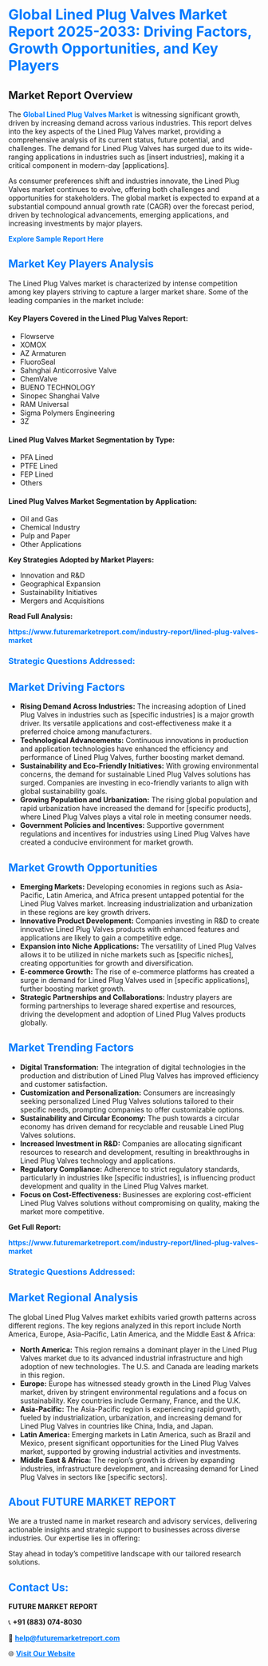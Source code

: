 <h1 style="color: #007BFF;">Global Lined Plug Valves Market Report 2025-2033: Driving Factors, Growth Opportunities, and Key Players</h1>

<section id="overview">
<h2>Market Report Overview</h2>
<p>The <a href="https://www.futuremarketreport.com/industry-report/lined-plug-valves-market" style="color: #007BFF; text-decoration: none;"><strong>Global Lined Plug Valves Market</strong></a> is witnessing significant growth, driven by increasing demand across various industries. This report delves into the key aspects of the Lined Plug Valves market, providing a comprehensive analysis of its current status, future potential, and challenges. The demand for Lined Plug Valves has surged due to its wide-ranging applications in industries such as [insert industries], making it a critical component in modern-day [applications].</p>
<p>As consumer preferences shift and industries innovate, the Lined Plug Valves market continues to evolve, offering both challenges and opportunities for stakeholders. The global market is expected to expand at a substantial compound annual growth rate (CAGR) over the forecast period, driven by technological advancements, emerging applications, and increasing investments by major players.</p>
</section>

<section id="overview">
<p><a href="https://www.futuremarketreport.com/request-sample/reportId=62742" style="color: #007BFF; text-decoration: none;"><strong>Explore Sample Report Here</strong></a></p>
</section>

<section id="key-players">
<h2 style="color: #007BFF;">Market Key Players Analysis</h2>
<p>The Lined Plug Valves market is characterized by intense competition among key players striving to capture a larger market share. Some of the leading companies in the market include:</p>
<h4>Key Players Covered in the Lined Plug Valves Report:</h4>
<ul><li>Flowserve</li><li>XOMOX</li><li>AZ Armaturen</li><li>FluoroSeal</li><li>Sahnghai Anticorrosive Valve</li><li>ChemValve</li><li>BUENO TECHNOLOGY</li><li>Sinopec Shanghai Valve</li><li>RAM Universal</li><li>Sigma Polymers Engineering</li><li>3Z</li></ul>
<h4>Lined Plug Valves Market Segmentation by Type:</h4>
<ul><li>PFA Lined</li><li>PTFE Lined</li><li>FEP Lined</li><li>Others</li></ul>

<h4>Lined Plug Valves Market Segmentation by Application:</h4>
<ul><li>Oil and Gas</li><li>Chemical Industry</li><li>Pulp and Paper</li><li>Other Applications</li></ul>
<p><strong>Key Strategies Adopted by Market Players:</strong></p>
<ul>
<li>Innovation and R&D</li>
<li>Geographical Expansion</li>
<li>Sustainability Initiatives</li>
<li>Mergers and Acquisitions</li>
</ul>
</section>

<section>
<p><strong>Read Full Analysis: </strong></p><a href="https://www.futuremarketreport.com/industry-report/lined-plug-valves-market" style="color: #007BFF; text-decoration: none;"><strong>https://www.futuremarketreport.com/industry-report/lined-plug-valves-market</strong></a>
<h3 style="color: #007BFF;">Strategic Questions Addressed:</h3>
</section>

<section id="driving-factors">
<h2 style="color: #007BFF;">Market Driving Factors</h2>
<ul>
<li><strong>Rising Demand Across Industries:</strong> The increasing adoption of Lined Plug Valves in industries such as [specific industries] is a major growth driver. Its versatile applications and cost-effectiveness make it a preferred choice among manufacturers.</li>
<li><strong>Technological Advancements:</strong> Continuous innovations in production and application technologies have enhanced the efficiency and performance of Lined Plug Valves, further boosting market demand.</li>
<li><strong>Sustainability and Eco-Friendly Initiatives:</strong> With growing environmental concerns, the demand for sustainable Lined Plug Valves solutions has surged. Companies are investing in eco-friendly variants to align with global sustainability goals.</li>
<li><strong>Growing Population and Urbanization:</strong> The rising global population and rapid urbanization have increased the demand for [specific products], where Lined Plug Valves plays a vital role in meeting consumer needs.</li>
<li><strong>Government Policies and Incentives:</strong> Supportive government regulations and incentives for industries using Lined Plug Valves have created a conducive environment for market growth.</li>
</ul>
</section>

<section id="growth-opportunities">
<h2 style="color: #007BFF;">Market Growth Opportunities</h2>
<ul>
<li><strong>Emerging Markets:</strong> Developing economies in regions such as Asia-Pacific, Latin America, and Africa present untapped potential for the Lined Plug Valves market. Increasing industrialization and urbanization in these regions are key growth drivers.</li>
<li><strong>Innovative Product Development:</strong> Companies investing in R&D to create innovative Lined Plug Valves products with enhanced features and applications are likely to gain a competitive edge.</li>
<li><strong>Expansion into Niche Applications:</strong> The versatility of Lined Plug Valves allows it to be utilized in niche markets such as [specific niches], creating opportunities for growth and diversification.</li>
<li><strong>E-commerce Growth:</strong> The rise of e-commerce platforms has created a surge in demand for Lined Plug Valves used in [specific applications], further boosting market growth.</li>
<li><strong>Strategic Partnerships and Collaborations:</strong> Industry players are forming partnerships to leverage shared expertise and resources, driving the development and adoption of Lined Plug Valves products globally.</li>
</ul>
</section>

<section id="trending-factors">
<h2 style="color: #007BFF;">Market Trending Factors</h2>
<ul>
<li><strong>Digital Transformation:</strong> The integration of digital technologies in the production and distribution of Lined Plug Valves has improved efficiency and customer satisfaction.</li>
<li><strong>Customization and Personalization:</strong> Consumers are increasingly seeking personalized Lined Plug Valves solutions tailored to their specific needs, prompting companies to offer customizable options.</li>
<li><strong>Sustainability and Circular Economy:</strong> The push towards a circular economy has driven demand for recyclable and reusable Lined Plug Valves solutions.</li>
<li><strong>Increased Investment in R&D:</strong> Companies are allocating significant resources to research and development, resulting in breakthroughs in Lined Plug Valves technology and applications.</li>
<li><strong>Regulatory Compliance:</strong> Adherence to strict regulatory standards, particularly in industries like [specific industries], is influencing product development and quality in the Lined Plug Valves market.</li>
<li><strong>Focus on Cost-Effectiveness:</strong> Businesses are exploring cost-efficient Lined Plug Valves solutions without compromising on quality, making the market more competitive.</li>
</ul>
</section>

<section>
<p><strong>Get Full Report: </strong></p><a href="https://www.futuremarketreport.com/industry-report/lined-plug-valves-market" style="color: #007BFF; text-decoration: none;"><strong>https://www.futuremarketreport.com/industry-report/lined-plug-valves-market</strong></a>
<h3 style="color: #007BFF;">Strategic Questions Addressed:</h3>
</section>


<section id="regional-analysis">
<h2 style="color: #007BFF;">Market Regional Analysis</h2>
<p>The global Lined Plug Valves market exhibits varied growth patterns across different regions. The key regions analyzed in this report include North America, Europe, Asia-Pacific, Latin America, and the Middle East & Africa:</p>
<ul>
<li><strong>North America:</strong> This region remains a dominant player in the Lined Plug Valves market due to its advanced industrial infrastructure and high adoption of new technologies. The U.S. and Canada are leading markets in this region.</li>
<li><strong>Europe:</strong> Europe has witnessed steady growth in the Lined Plug Valves market, driven by stringent environmental regulations and a focus on sustainability. Key countries include Germany, France, and the U.K.</li>
<li><strong>Asia-Pacific:</strong> The Asia-Pacific region is experiencing rapid growth, fueled by industrialization, urbanization, and increasing demand for Lined Plug Valves in countries like China, India, and Japan.</li>
<li><strong>Latin America:</strong> Emerging markets in Latin America, such as Brazil and Mexico, present significant opportunities for the Lined Plug Valves market, supported by growing industrial activities and investments.</li>
<li><strong>Middle East & Africa:</strong> The region’s growth is driven by expanding industries, infrastructure development, and increasing demand for Lined Plug Valves in sectors like [specific sectors].</li>
</ul>
</section>

<footer>
<h2 style="color: #007BFF;">About FUTURE MARKET REPORT</h2>
<p>We are a trusted name in market research and advisory services, delivering actionable insights and strategic support to businesses across diverse industries. Our expertise lies in offering:</p>

<p>Stay ahead in today’s competitive landscape with our tailored research solutions.</p>

<h2 style="color: #007BFF;">Contact Us:</h2>
<p><strong>FUTURE MARKET REPORT</strong></p>
<p>📞 <strong>+91 (883) 074-8030</strong></p>
<p>📧 <strong><a href="mailto:help@futuremarketreport.com" style="color: #007BFF;">help@futuremarketreport.com</a></strong></p>
<p>🌐 <strong><a href="https://www.futuremarketreport.com/" style="color: #007BFF;">Visit Our Website</a></strong></p>
</footer>